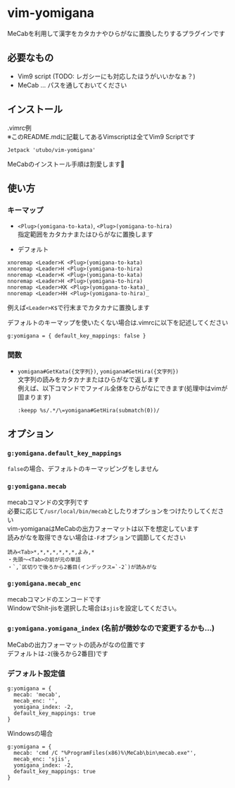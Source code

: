 # vim-yomigana
MeCabを利用して漢字をカタカナやひらがなに置換したりするプラグインです

## 必要なもの
- Vim9 script (TODO: レガシーにも対応したほうがいいかなぁ？)
- MeCab … パスを通しておいてください

## インストール
.vimrc例  
※このREADME.mdに記載してあるVimscriptは全てVim9 Scriptです
```vimscript
Jetpack 'utubo/vim-yomigana'
```

MeCabのインストール手順は割愛します🙇

## 使い方

### キーマップ
- `<Plug>(yomigana-to-kata)`, `<Plug>(yomigana-to-hira)`  
  指定範囲をカタカナまたはひらがなに置換します  

- デフォルト
```vimscript
xnoremap <Leader>K <Plug>(yomigana-to-kata)
xnoremap <Leader>H <Plug>(yomigana-to-hira)
nnoremap <Leader>K <Plug>(yomigana-to-kata)
nnoremap <Leader>H <Plug>(yomigana-to-hira)
nnoremap <Leader>KK <Plug>(yomigana-to-kata)_
nnoremap <Leader>HH <Plug>(yomigana-to-hira)_
```

例えば`<Leader>K$`で行末までカタカナに置換します

デフォルトのキーマップを使いたくない場合は.vimrcに以下を記述してください
```vimscript
g:yomigana = { default_key_mappings: false }
```

### 関数

- `yomigana#GetKata({文字列})`, `yomigana#GetHira({文字列})`  
  文字列の読みをカタカナまたはひらがなで返します  
  例えば、以下コマンドでファイル全体をひらがなにできます(処理中はvimが固まります)  
  ```vimscript
  :keepp %s/.*/\=yomigana#GetHira(submatch(0))/
  ```

## オプション

### `g:yomigana.default_key_mappings`

`false`の場合、デフォルトのキーマッピングをしません

### `g:yomigana.mecab`

mecabコマンドの文字列です  
必要に応じて`/usr/local/bin/mecab`としたりオプションをつけたりしてください  
vim-yomiganaはMeCabの出力フォーマットは以下を想定しています  
読みがなを取得できない場合は`-F`オプションで調節してください
```
読み<Tab>*,*,*,*,*,*,*,よみ,*
・先頭～<Tab>の前が元の単語
・`,`区切りで後ろから2番目(インデックス=`-2`)が読みがな
```

### `g:yomigana.mecab_enc`

mecabコマンドのエンコードです  
WindowでShit-jisを選択した場合は`sjis`を設定してください。

### `g:yomigana.yomigana_index` (名前が微妙なので変更するかも…)
MeCabの出力フォーマットの読みがなの位置です  
デフォルトは`-2`(後ろから2番目)です

### デフォルト設定値
```vimscript
g:yomigana = {
  mecab: 'mecab',
  mecab_enc: '',
  yomigana_index: -2,
  default_key_mappings: true
}
```

Windowsの場合
```vimscript
g:yomigana = {
  mecab: 'cmd /C "%ProgramFiles(x86)%\MeCab\bin\mecab.exe"',
  mecab_enc: 'sjis',
  yomigana_index: -2,
  default_key_mappings: true
}
```

